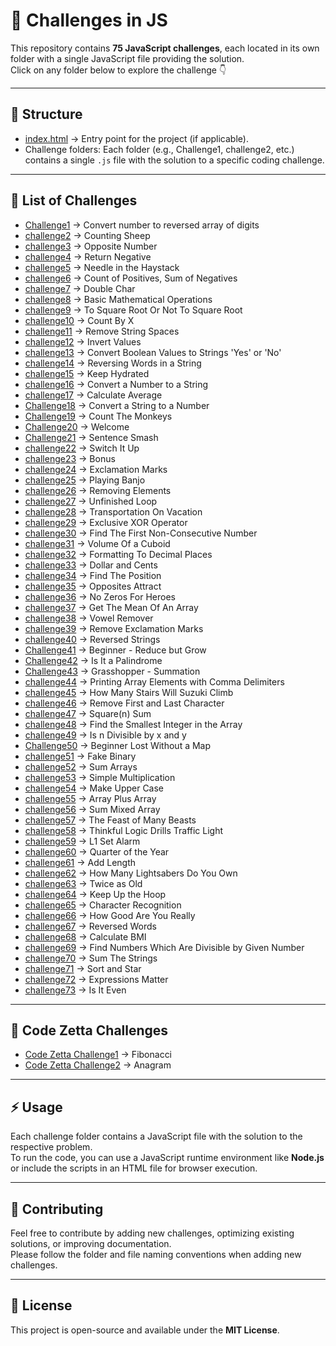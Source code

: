 # 🚀 Challenges in JS

This repository contains **75 JavaScript challenges**, each located in its own folder with a single JavaScript file providing the solution.  
Click on any folder below to explore the challenge 👇

---

## 📂 Structure

- [index.html](./index.html) → Entry point for the project (if applicable).  
- Challenge folders: Each folder (e.g., Challenge1, challenge2, etc.) contains a single `.js` file with the solution to a specific coding challenge.

---

## 📑 List of Challenges

- [Challenge1](./Challenge1/) → Convert number to reversed array of digits  
- [challenge2](./challenge2/) → Counting Sheep  
- [challenge3](./challenge3/) → Opposite Number  
- [challenge4](./challenge4/) → Return Negative  
- [challenge5](./challenge5/) → Needle in the Haystack  
- [challenge6](./challenge6/) → Count of Positives, Sum of Negatives  
- [challenge7](./challenge7/) → Double Char  
- [challenge8](./challenge8/) → Basic Mathematical Operations  
- [challenge9](./challenge9/) → To Square Root Or Not To Square Root  
- [challenge10](./challenge10/) → Count By X  
- [challenge11](./challenge11/) → Remove String Spaces  
- [challenge12](./challenge12/) → Invert Values  
- [challenge13](./challenge13/) → Convert Boolean Values to Strings 'Yes' or 'No'  
- [challenge14](./challenge14/) → Reversing Words in a String  
- [challenge15](./challenge15/) → Keep Hydrated  
- [challenge16](./challenge16/) → Convert a Number to a String  
- [challenge17](./challenge17/) → Calculate Average  
- [Challenge18](./Challenge18/) → Convert a String to a Number  
- [Challenge19](./Challenge19/) → Count The Monkeys  
- [Challenge20](./Challenge20/) → Welcome  
- [Challenge21](./Challenge21/) → Sentence Smash  
- [challenge22](./challenge22/) → Switch It Up  
- [challenge23](./challenge23/) → Bonus  
- [challenge24](./challenge24/) → Exclamation Marks  
- [challenge25](./challenge25/) → Playing Banjo  
- [challenge26](./challenge26/) → Removing Elements  
- [challenge27](./challenge27/) → Unfinished Loop  
- [challenge28](./challenge28/) → Transportation On Vacation  
- [challenge29](./challenge29/) → Exclusive XOR Operator  
- [challenge30](./challenge30/) → Find The First Non-Consecutive Number  
- [challenge31](./challenge31/) → Volume Of a Cuboid  
- [challenge32](./challenge32/) → Formatting To Decimal Places  
- [challenge33](./challenge33/) → Dollar and Cents  
- [challenge34](./challenge34/) → Find The Position  
- [challenge35](./challenge35/) → Opposites Attract  
- [challenge36](./challenge36/) → No Zeros For Heroes  
- [challenge37](./challenge37/) → Get The Mean Of An Array  
- [challenge38](./challenge38/) → Vowel Remover  
- [challenge39](./challenge39/) → Remove Exclamation Marks  
- [challenge40](./challenge40/) → Reversed Strings  
- [Challenge41](./Challenge41/) → Beginner - Reduce but Grow  
- [Challenge42](./Challenge42/) → Is It a Palindrome  
- [Challenge43](./Challenge43/) → Grasshopper - Summation  
- [challenge44](./challenge44/) → Printing Array Elements with Comma Delimiters  
- [challenge45](./challenge45/) → How Many Stairs Will Suzuki Climb  
- [challenge46](./challenge46/) → Remove First and Last Character  
- [challenge47](./challenge47/) → Square(n) Sum  
- [challenge48](./challenge48/) → Find the Smallest Integer in the Array  
- [challenge49](./challenge49/) → Is n Divisible by x and y  
- [Challenge50](./Challenge50/) → Beginner Lost Without a Map  
- [challenge51](./challenge51/) → Fake Binary  
- [challenge52](./challenge52/) → Sum Arrays  
- [challenge53](./challenge53/) → Simple Multiplication  
- [challenge54](./challenge54/) → Make Upper Case  
- [challenge55](./challenge55/) → Array Plus Array  
- [challenge56](./challenge56/) → Sum Mixed Array  
- [challenge57](./challenge57/) → The Feast of Many Beasts  
- [challenge58](./challenge58/) → Thinkful Logic Drills Traffic Light  
- [challenge59](./challenge59/) → L1 Set Alarm  
- [challenge60](./challenge60/) → Quarter of the Year  
- [challenge61](./challenge61/) → Add Length  
- [challenge62](./challenge62/) → How Many Lightsabers Do You Own  
- [challenge63](./challenge63/) → Twice as Old  
- [challenge64](./challenge64/) → Keep Up the Hoop  
- [challenge65](./challenge65/) → Character Recognition  
- [challenge66](./challenge66/) → How Good Are You Really  
- [challenge67](./challenge67/) → Reversed Words  
- [challenge68](./challenge68/) → Calculate BMI  
- [challenge69](./challenge69/) → Find Numbers Which Are Divisible by Given Number  
- [challenge70](./challenge70/) → Sum The Strings  
- [challenge71](./challenge71/) → Sort and Star  
- [challenge72](./challenge72/) → Expressions Matter  
- [challenge73](./challenge73/) → Is It Even  

---

## 🧩 Code Zetta Challenges

- [Code Zetta Challenge1](./Code%20Zetta%20Challenge1/) → Fibonacci  
- [Code Zetta Challenge2](./Code%20Zetta%20Challenge2/) → Anagram  

---

## ⚡ Usage

Each challenge folder contains a JavaScript file with the solution to the respective problem.  
To run the code, you can use a JavaScript runtime environment like **Node.js** or include the scripts in an HTML file for browser execution.  

---

## 🤝 Contributing

Feel free to contribute by adding new challenges, optimizing existing solutions, or improving documentation.  
Please follow the folder and file naming conventions when adding new challenges.  

---

## 📜 License

This project is open-source and available under the **MIT License**.
